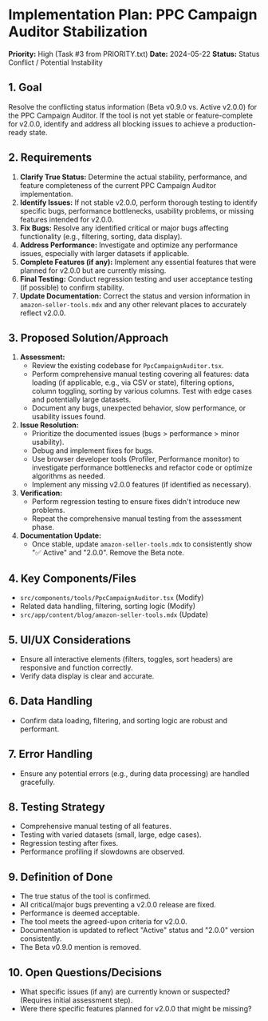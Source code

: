 # Implementation Plan: PPC Campaign Auditor Stabilization

**Priority:** High (Task #3 from PRIORITY.txt)
**Date:** 2024-05-22
**Status:** Status Conflict / Potential Instability

## 1. Goal

Resolve the conflicting status information (Beta v0.9.0 vs. Active v2.0.0) for the PPC Campaign Auditor. If the tool is not yet stable or feature-complete for v2.0.0, identify and address all blocking issues to achieve a production-ready state.

## 2. Requirements

1.  **Clarify True Status:** Determine the actual stability, performance, and feature completeness of the current PPC Campaign Auditor implementation.
2.  **Identify Issues:** If not stable v2.0.0, perform thorough testing to identify specific bugs, performance bottlenecks, usability problems, or missing features intended for v2.0.0.
3.  **Fix Bugs:** Resolve any identified critical or major bugs affecting functionality (e.g., filtering, sorting, data display).
4.  **Address Performance:** Investigate and optimize any performance issues, especially with larger datasets if applicable.
5.  **Complete Features (if any):** Implement any essential features that were planned for v2.0.0 but are currently missing.
6.  **Final Testing:** Conduct regression testing and user acceptance testing (if possible) to confirm stability.
7.  **Update Documentation:** Correct the status and version information in `amazon-seller-tools.mdx` and any other relevant places to accurately reflect v2.0.0.

## 3. Proposed Solution/Approach

1.  **Assessment:**
    *   Review the existing codebase for `PpcCampaignAuditor.tsx`.
    *   Perform comprehensive manual testing covering all features: data loading (if applicable, e.g., via CSV or state), filtering options, column toggling, sorting by various columns. Test with edge cases and potentially large datasets.
    *   Document any bugs, unexpected behavior, slow performance, or usability issues found.
2.  **Issue Resolution:**
    *   Prioritize the documented issues (bugs > performance > minor usability).
    *   Debug and implement fixes for bugs.
    *   Use browser developer tools (Profiler, Performance monitor) to investigate performance bottlenecks and refactor code or optimize algorithms as needed.
    *   Implement any missing v2.0.0 features (if identified as necessary).
3.  **Verification:**
    *   Perform regression testing to ensure fixes didn't introduce new problems.
    *   Repeat the comprehensive manual testing from the assessment phase.
4.  **Documentation Update:**
    *   Once stable, update `amazon-seller-tools.mdx` to consistently show "✅ Active" and "2.0.0". Remove the Beta note.

## 4. Key Components/Files

*   `src/components/tools/PpcCampaignAuditor.tsx` (Modify)
*   Related data handling, filtering, sorting logic (Modify)
*   `src/app/content/blog/amazon-seller-tools.mdx` (Update)

## 5. UI/UX Considerations

*   Ensure all interactive elements (filters, toggles, sort headers) are responsive and function correctly.
*   Verify data display is clear and accurate.

## 6. Data Handling

*   Confirm data loading, filtering, and sorting logic are robust and performant.

## 7. Error Handling

*   Ensure any potential errors (e.g., during data processing) are handled gracefully.

## 8. Testing Strategy

*   Comprehensive manual testing of all features.
*   Testing with varied datasets (small, large, edge cases).
*   Regression testing after fixes.
*   Performance profiling if slowdowns are observed.

## 9. Definition of Done

*   The true status of the tool is confirmed.
*   All critical/major bugs preventing a v2.0.0 release are fixed.
*   Performance is deemed acceptable.
*   The tool meets the agreed-upon criteria for v2.0.0.
*   Documentation is updated to reflect "Active" status and "2.0.0" version consistently.
*   The Beta v0.9.0 mention is removed.

## 10. Open Questions/Decisions

*   What specific issues (if any) are currently known or suspected? (Requires initial assessment step).
*   Were there specific features planned for v2.0.0 that might be missing?